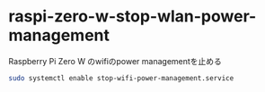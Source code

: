 # raspi-zero-w-stop-wlan-power-management

Raspberry Pi Zero W のwifiのpower managementを止める

```bash
sudo systemctl enable stop-wifi-power-management.service
```
